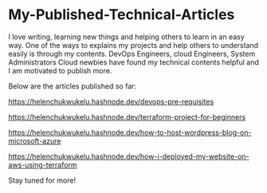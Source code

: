 # My-Published-Technical-Articles

I love writing, learning new things and helping others to learn in an easy way. One of the ways to explains my projects and help others to understand easily is through my contents. DevOps Engineers, cloud Engineers, System Administrators Cloud newbies have found my technical contents helpful and I am motivated to  publish more.

Below are the articles published so far:

https://helenchukwukelu.hashnode.dev/devops-pre-requisites

https://helenchukwukelu.hashnode.dev/terraform-project-for-beginners

https://helenchukwukelu.hashnode.dev/how-to-host-wordpress-blog-on-microsoft-azure

https://helenchukwukelu.hashnode.dev/how-i-deployed-my-website-on-aws-using-terraform

Stay tuned for more!
